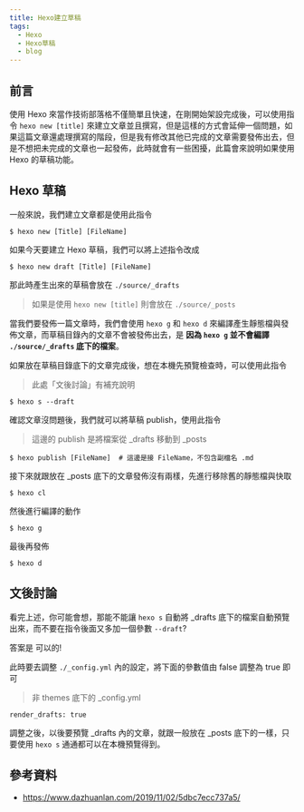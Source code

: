 ```yaml
---
title: Hexo建立草稿
tags:
  - Hexo
  - Hexo草稿
  - blog
---
```


## 前言

使用 Hexo 來當作技術部落格不僅簡單且快速，在剛開始架設完成後，可以使用指令 `hexo new [title]` 來建立文章並且撰寫，但是這樣的方式會延伸一個問題，如果這篇文章還處理撰寫的階段，但是我有修改其他已完成的文章需要發佈出去，但是不想把未完成的文章也一起發佈，此時就會有一些困擾，此篇會來說明如果使用 Hexo 的草稿功能。

<!--more-->

## Hexo 草稿

一般來說，我們建立文章都是使用此指令

```
$ hexo new [Title] [FileName]
```

如果今天要建立 Hexo 草稿，我們可以將上述指令改成

```
$ hexo new draft [Title] [FileName]
```

那此時產生出來的草稿會放在 `./source/_drafts`

> 如果是使用 `hexo new [title]` 則會放在 `./source/_posts`

當我們要發佈一篇文章時，我們會使用 `hexo g` 和 `hexo d` 來編譯產生靜態檔與發佈文章，而草稿目錄內的文章不會被發佈出去，是 **因為 `hexo g` 並不會編譯 `./source/_drafts` 底下的檔案**。

如果放在草稿目錄底下的文章完成後，想在本機先預覽檢查時，可以使用此指令

> 此處「文後討論」有補充說明

```
$ hexo s --draft
```

確認文章沒問題後，我們就可以將草稿 publish，使用此指令

> 這邊的 publish 是將檔案從 _drafts 移動到 _posts

```
$ hexo publish [FileName]  # 這邊是接 FileName，不包含副檔名 .md
```

接下來就跟放在 _posts 底下的文章發佈沒有兩樣，先進行移除舊的靜態檔與快取

```
$ hexo cl
```

然後進行編譯的動作

```
$ hexo g
```

最後再發佈

```
$ hexo d
```

## 文後討論

看完上述，你可能會想，那能不能讓 `hexo s` 自動將 _drafts 底下的檔案自動預覽出來，而不要在指令後面又多加一個參數 `--draft`?

答案是 可以的!

此時要去調整 `./_config.yml` 內的設定，將下面的參數值由 false 調整為 true 即可

> 非 themes 底下的 _config.yml

```
render_drafts: true
```

調整之後，以後要預覽 _drafts 內的文章，就跟一般放在 _posts 底下的一樣，只要使用 `hexo s` 通通都可以在本機預覽得到。

## 參考資料

- https://www.dazhuanlan.com/2019/11/02/5dbc7ecc737a5/
